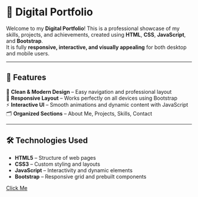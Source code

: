 # 🎯 Digital Portfolio

Welcome to my **Digital Portfolio**! This is a professional showcase of my skills, projects, and achievements, created using **HTML**, **CSS**, **JavaScript**, and **Bootstrap**.  
It is fully **responsive, interactive, and visually appealing** for both desktop and mobile users.

---

## 🚀 Features

🎨 **Clean & Modern Design** – Easy navigation and professional layout  
📱 **Responsive Layout** – Works perfectly on all devices using Bootstrap  
⚡ **Interactive UI** – Smooth animations and dynamic content with JavaScript  
🗂 **Organized Sections** – About Me, Projects, Skills, Contact

---

## 🛠 Technologies Used

- **HTML5** – Structure of web pages
- **CSS3** – Custom styling and layouts
- **JavaScript** – Interactivity and dynamic elements
- **Bootstrap** – Responsive grid and prebuilt components

<a href="https://soyeb-ahmed-portfolio.netlify.app/">Click Me</a>

